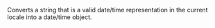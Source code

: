 Converts a string that is a valid date/time representation in
        the current locale into a date/time object.